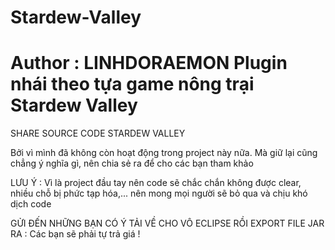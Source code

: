 # Stardew-Valley
Author : LINHDORAEMON
Plugin nhái theo tựa game nông trại Stardew Valley
=======================================
SHARE SOURCE CODE STARDEW VALLEY

Bởi vì mình đã không còn hoạt động trong project này nữa. Mà giữ lại cũng chẳng ý nghĩa gì, nên chia sẻ ra để cho các bạn tham khảo

LƯU Ý : Vì là project đầu tay nên code sẽ chắc chắn không được clear, nhiều chỗ bị phức tạp hóa,... nên mong mọi người sẽ bỏ qua và chịu khó dịch code

GỬI ĐẾN NHỮNG BẠN CÓ Ý TẢI VỀ CHO VÔ ECLIPSE RỒI EXPORT FILE JAR RA : Các bạn sẽ phải tự trả giá !

